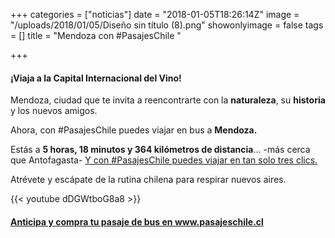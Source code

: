 +++
categories = ["noticias"]
date = "2018-01-05T18:26:14Z"
image = "/uploads/2018/01/05/Diseño sin título (8).png"
showonlyimage = false
tags = []
title = "Mendoza con #PasajesChile "

+++
#### ¡Viaja a la Capital Internacional del Vino!

Mendoza, ciudad que te invita a reencontrarte con la **naturaleza**, su **historia** y los nuevos amigos.

Ahora, con #PasajesChile puedes viajar en bus a **Mendoza.**



Estás a **5 horas, 18 minutos y 364 kilómetros de distancia**... -más cerca que Antofagasta- [Y con #PasajesChile puedes viajar en tan  solo tres clics. ](https://www.pasajeschile.cl/#!/)

Atrévete y escápate de la rutina chilena para respirar nuevos aires.

{{< youtube dDGWtboG8a8 >}}

#### [Anticipa y compra tu pasaje de bus en www.pasajeschile.cl ](https://www.pasajeschile.cl/#!/)